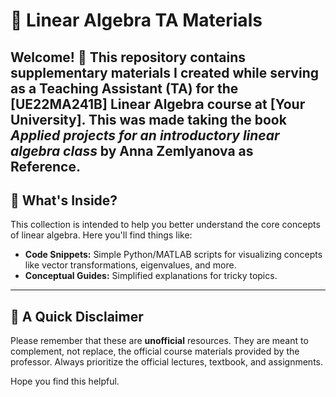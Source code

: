 # 📐 Linear Algebra TA Materials

Welcome! 👋 This repository contains supplementary materials I created while serving as a Teaching Assistant (TA) for the **[UE22MA241B]** Linear Algebra course at **[Your University]**.
This was made taking the book *Applied projects for an introductory linear algebra class* by Anna Zemlyanova as Reference.
---

## 📂 What's Inside?

This collection is intended to help you better understand the core concepts of linear algebra. Here you'll find things like:

* **Code Snippets:** Simple Python/MATLAB scripts for visualizing concepts like vector transformations, eigenvalues, and more.
* **Conceptual Guides:** Simplified explanations for tricky topics.

---

## 📝 A Quick Disclaimer

Please remember that these are **unofficial** resources. They are meant to complement, not replace, the official course materials provided by the professor. Always prioritize the official lectures, textbook, and assignments.

Hope you find this helpful.
